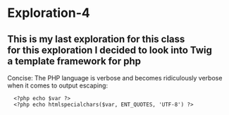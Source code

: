 # Exploration-4

## This is my last exploration for this class<br>for this exploration I decided to look into Twig<br>a template framework for php

Concise: The PHP language is verbose and becomes ridiculously verbose when it comes to output escaping:

      <?php echo $var ?>
      <?php echo htmlspecialchars($var, ENT_QUOTES, 'UTF-8') ?>
   

